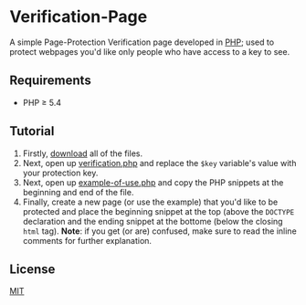 # Verification-Page
A simple Page-Protection Verification page developed in [PHP](https://secure.php.net/); used to protect webpages you'd like only people who have access to a key to see.

## Requirements
* PHP ≥ 5.4

## Tutorial
1. Firstly, [download](https://github.com/henry7720/Verification-Page/archive/master.zip) all of the files.
2. Next, open up [verification.php](verification.php) and replace the `$key` variable's value with your protection key.
3. Next, open up [example-of-use.php](example-of-use.php) and copy the PHP snippets at the beginning and end of the file.
4. Finally, create a new page (or use the example) that you'd like to be protected and place the beginning snippet at the top (above the `DOCTYPE` declaration and the ending snippet at the bottome (below the closing `html` tag).
**Note**: if you get (or are) confused, make sure to read the inline comments for further explanation.

## License
[MIT](LICENSE)
